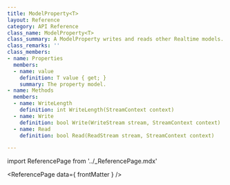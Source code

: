 ```yaml
---
title: ModelProperty<T>
layout: Reference
category: API Reference
class_name: ModelProperty<T>
class_summary: A ModelProperty writes and reads other Realtime models.
class_remarks: ''
class_members:
- name: Properties
  members:
  - name: value
    definition: T value { get; }
    summary: The property model.
- name: Methods
  members:
  - name: WriteLength
    definition: int WriteLength(StreamContext context)
  - name: Write
    definition: bool Write(WriteStream stream, StreamContext context)
  - name: Read
    definition: bool Read(ReadStream stream, StreamContext context)

---
```

import ReferencePage from '../_ReferencePage.mdx'

<ReferencePage data={ frontMatter } />
